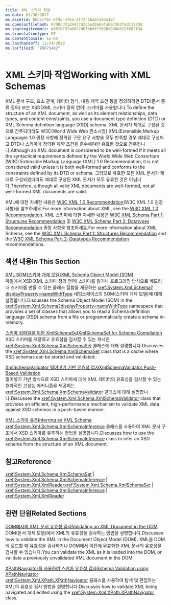 ```yaml
---
title: XML 스키마 작업
ms.date: 03/30/2017
ms.assetid: bbbcc70c-bf9a-4f6a-af72-1bab5384a187
ms.openlocfilehash: 0290cd31d9477d2c5a30a6efa907263fed137258
ms.sourcegitcommit: d8020797a6657d0fbbdff362b80300815f682f94
ms.translationtype: HT
ms.contentlocale: ko-KR
ms.lasthandoff: 11/24/2020
ms.locfileid: "95675492"
---
```

# <a name="working-with-xml-schemas"></a><span data-ttu-id="42410-102">XML 스키마 작업</span><span class="sxs-lookup"><span data-stu-id="42410-102">Working with XML Schemas</span></span>

<span data-ttu-id="42410-103">XML 문서 구조, 요소 관계, 데이터 형식, 내용 제약 조건 등을 정의하려면 DTD(문서 종류 정의) 또는 XSD(XML 스키마 정의 언어) 스키마를 사용합니다.</span><span class="sxs-lookup"><span data-stu-id="42410-103">To define the structure of an XML document, as well as its element relationships, data types, and content constraints, you use a document type definition (DTD) or XML Schema definition language (XSD) schema.</span></span> <span data-ttu-id="42410-104">XML 문서가 제대로 구성된 것으로 간주되더라도 W3C(World Wide Web 컨소시엄) XML(Extensible Markup Language) 1.0 권장 사항에 정의된 구문 요구 사항을 모두 만족할 경우 제대로 구성되고 DTD나 스키마에 정의된 제약 조건을 준수해야만 유효한 것으로 간주됩니다.</span><span class="sxs-lookup"><span data-stu-id="42410-104">Although an XML document is considered to be well-formed if it meets all the syntactical requirements defined by the World Wide Web Consortium (W3C) Extensible Markup Language (XML) 1.0 Recommendation, it is not considered valid unless it is both well-formed and conforms to the constraints defined by its DTD or schema.</span></span> <span data-ttu-id="42410-105">그러므로 유효한 모든 XML 문서가 제대로 구성되었더라도 제대로 구성된 XML 문서가 모두 유효한 것은 아닙니다.</span><span class="sxs-lookup"><span data-stu-id="42410-105">Therefore, although all valid XML documents are well-formed, not all well-formed XML documents are valid.</span></span>  
  
 <span data-ttu-id="42410-106">XML에 대한 자세한 내용은 [W3C XML 1.0 Recommendation](https://www.w3.org/TR/REC-xml/)(W3C XML 1.0 권장 사항)을 참조하세요.</span><span class="sxs-lookup"><span data-stu-id="42410-106">For more information about XML, see the [W3C XML 1.0 Recommendation](https://www.w3.org/TR/REC-xml/).</span></span> <span data-ttu-id="42410-107">XML 스키마에 대한 자세한 내용은 [W3C XML Schema Part 1: Structures Recommendation](https://www.w3.org/TR/xmlschema-1/) 및 [W3C XML Schema Part 2: Datatypes Recommendation](https://www.w3.org/TR/xmlschema-2/) 권장 사항을 참조하세요.</span><span class="sxs-lookup"><span data-stu-id="42410-107">For more information about XML Schema, see the [W3C XML Schema Part 1: Structures Recommendation](https://www.w3.org/TR/xmlschema-1/) and the [W3C XML Schema Part 2: Datatypes Recommendation](https://www.w3.org/TR/xmlschema-2/) recommendations.</span></span>  
  
## <a name="in-this-section"></a><span data-ttu-id="42410-108">섹션 내용</span><span class="sxs-lookup"><span data-stu-id="42410-108">In This Section</span></span>  

 [<span data-ttu-id="42410-109">XML SOM(스키마 개체 모델)</span><span class="sxs-lookup"><span data-stu-id="42410-109">XML Schema Object Model (SOM)</span></span>](xml-schema-object-model-som.md)  
 <span data-ttu-id="42410-110">파일에서 XSD(XML 스키마 정의 언어) 스키마를 읽거나 프로그래밍 방식으로 메모리 내 스키마를 만들 수 있는 클래스 집합을 제공하는 <xref:System.Xml.Schema?displayProperty=nameWithType> 네임스페이스의 SOM(스키마 개체 모델)에 대해 설명합니다.</span><span class="sxs-lookup"><span data-stu-id="42410-110">Discusses the Schema Object Model (SOM) in the <xref:System.Xml.Schema?displayProperty=nameWithType> namespace that provides a set of classes that allows you to read a Schema definition language (XSD) schema from a file or programmatically create a schema in-memory.</span></span>  
  
 [<span data-ttu-id="42410-111">스키마 컴파일을 위한 XmlSchemaSet</span><span class="sxs-lookup"><span data-stu-id="42410-111">XmlSchemaSet for Schema Compilation</span></span>](xmlschemaset-for-schema-compilation.md)  
 <span data-ttu-id="42410-112">XSD 스키마를 저장하고 유효성을 검사할 수 있는 캐시인 <xref:System.Xml.Schema.XmlSchemaSet> 클래스에 대해 설명합니다.</span><span class="sxs-lookup"><span data-stu-id="42410-112">Discusses the <xref:System.Xml.Schema.XmlSchemaSet> class that is a cache where XSD schemas can be stored and validated.</span></span>  
  
 [<span data-ttu-id="42410-113">XmlSchemaValidator 밀어넣기 기반 유효성 검사</span><span class="sxs-lookup"><span data-stu-id="42410-113">XmlSchemaValidator Push-Based Validation</span></span>](xmlschemavalidator-push-based-validation.md)  
 <span data-ttu-id="42410-114">밀어넣기 기반 방식으로 XSD 스키마에 대해 XML 데이터의 유효성을 검사할 수 있는 효과적인 고성능 메커니즘을 제공하는 <xref:System.Xml.Schema.XmlSchemaValidator> 클래스에 대해 설명합니다.</span><span class="sxs-lookup"><span data-stu-id="42410-114">Discusses the <xref:System.Xml.Schema.XmlSchemaValidator> class that provides an efficient, high-performance mechanism to validate XML data against XSD schemas in a push-based manner.</span></span>  
  
 [<span data-ttu-id="42410-115">XML 스키마 유추</span><span class="sxs-lookup"><span data-stu-id="42410-115">Inferring an XML Schema</span></span>](inferring-an-xml-schema.md)  
 <span data-ttu-id="42410-116"><xref:System.Xml.Schema.XmlSchemaInference> 클래스를 사용하여 XML 문서 구조에서 XSD 스키마를 유추하는 방법을 설명합니다.</span><span class="sxs-lookup"><span data-stu-id="42410-116">Discusses how to use the <xref:System.Xml.Schema.XmlSchemaInference> class to infer an XSD schema from the structure of an XML document.</span></span>  
  
## <a name="reference"></a><span data-ttu-id="42410-117">참고</span><span class="sxs-lookup"><span data-stu-id="42410-117">Reference</span></span>  

 <span data-ttu-id="42410-118"><xref:System.Xml.Schema.XmlSchemaSet> &#124; <xref:System.Xml.Schema.XmlSchemaInference> &#124; <xref:System.Xml.XmlReader></span><span class="sxs-lookup"><span data-stu-id="42410-118"><xref:System.Xml.Schema.XmlSchemaSet> &#124; <xref:System.Xml.Schema.XmlSchemaInference> &#124; <xref:System.Xml.XmlReader></span></span>  
  
## <a name="related-sections"></a><span data-ttu-id="42410-119">관련 단원</span><span class="sxs-lookup"><span data-stu-id="42410-119">Related Sections</span></span>  

 [<span data-ttu-id="42410-120">DOM에서의 XML 문서 유효성 검사</span><span class="sxs-lookup"><span data-stu-id="42410-120">Validating an XML Document in the DOM</span></span>](validating-an-xml-document-in-the-dom.md)  
 <span data-ttu-id="42410-121">DOM(문서 개체 모델)에서 XML의 유효성을 검사하는 방법을 설명합니다.</span><span class="sxs-lookup"><span data-stu-id="42410-121">Discusses how to validate the XML in the Document Object Model (DOM).</span></span> <span data-ttu-id="42410-122">XML을 DOM에 로드할 때 유효성을 검사하거나 DOM에서 이전에 무효화한 XML 문서의 유효성을 검사할 수 있습니다.</span><span class="sxs-lookup"><span data-stu-id="42410-122">You can validate the XML as it is loaded into the DOM, or validate a previously unvalidated XML document in the DOM.</span></span>  
  
 [<span data-ttu-id="42410-123">XPathNavigator를 사용하여 스키마 유효성 검사</span><span class="sxs-lookup"><span data-stu-id="42410-123">Schema Validation using XPathNavigator</span></span>](schema-validation-using-xpathnavigator.md)  
 <span data-ttu-id="42410-124"><xref:System.Xml.XPath.XPathNavigator> 클래스를 사용하여 탐색 및 편집하는 XML의 유효성 검사 방법을 설명합니다.</span><span class="sxs-lookup"><span data-stu-id="42410-124">Discusses how to validate XML being navigated and edited using the <xref:System.Xml.XPath.XPathNavigator> class.</span></span>
